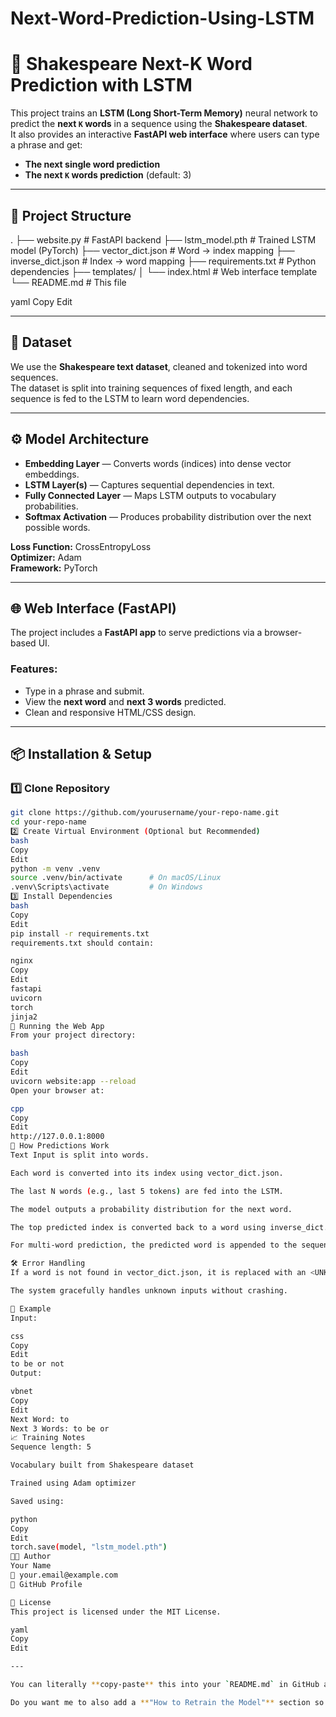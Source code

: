 # Next-Word-Prediction-Using-LSTM
# 📜 Shakespeare Next-K Word Prediction with LSTM

This project trains an **LSTM (Long Short-Term Memory)** neural network to predict the **next `K` words** in a sequence using the **Shakespeare dataset**.  
It also provides an interactive **FastAPI web interface** where users can type a phrase and get:

- **The next single word prediction**
- **The next `K` words prediction** (default: 3)

---

## 📂 Project Structure

.
├── website.py # FastAPI backend
├── lstm_model.pth # Trained LSTM model (PyTorch)
├── vector_dict.json # Word → index mapping
├── inverse_dict.json # Index → word mapping
├── requirements.txt # Python dependencies
├── templates/
│ └── index.html # Web interface template
└── README.md # This file

yaml
Copy
Edit

---

## 🧠 Dataset

We use the **Shakespeare text dataset**, cleaned and tokenized into word sequences.  
The dataset is split into training sequences of fixed length, and each sequence is fed to the LSTM to learn word dependencies.

---

## ⚙️ Model Architecture

- **Embedding Layer** — Converts words (indices) into dense vector embeddings.
- **LSTM Layer(s)** — Captures sequential dependencies in text.
- **Fully Connected Layer** — Maps LSTM outputs to vocabulary probabilities.
- **Softmax Activation** — Produces probability distribution over the next possible words.

**Loss Function:** CrossEntropyLoss  
**Optimizer:** Adam  
**Framework:** PyTorch

---

## 🌐 Web Interface (FastAPI)

The project includes a **FastAPI app** to serve predictions via a browser-based UI.

### Features:
- Type in a phrase and submit.
- View the **next word** and **next 3 words** predicted.
- Clean and responsive HTML/CSS design.

---

## 📦 Installation & Setup

### 1️⃣ Clone Repository
```bash
git clone https://github.com/yourusername/your-repo-name.git
cd your-repo-name
2️⃣ Create Virtual Environment (Optional but Recommended)
bash
Copy
Edit
python -m venv .venv
source .venv/bin/activate      # On macOS/Linux
.venv\Scripts\activate         # On Windows
3️⃣ Install Dependencies
bash
Copy
Edit
pip install -r requirements.txt
requirements.txt should contain:

nginx
Copy
Edit
fastapi
uvicorn
torch
jinja2
🚀 Running the Web App
From your project directory:

bash
Copy
Edit
uvicorn website:app --reload
Open your browser at:

cpp
Copy
Edit
http://127.0.0.1:8000
🔮 How Predictions Work
Text Input is split into words.

Each word is converted into its index using vector_dict.json.

The last N words (e.g., last 5 tokens) are fed into the LSTM.

The model outputs a probability distribution for the next word.

The top predicted index is converted back to a word using inverse_dict.json.

For multi-word prediction, the predicted word is appended to the sequence and the process repeats.

🛠 Error Handling
If a word is not found in vector_dict.json, it is replaced with an <UNK> token index (default: 0).

The system gracefully handles unknown inputs without crashing.

📜 Example
Input:

css
Copy
Edit
to be or not
Output:

vbnet
Copy
Edit
Next Word: to
Next 3 Words: to be or
📈 Training Notes
Sequence length: 5

Vocabulary built from Shakespeare dataset

Trained using Adam optimizer

Saved using:

python
Copy
Edit
torch.save(model, "lstm_model.pth")
🧑‍💻 Author
Your Name
📧 your.email@example.com
🔗 GitHub Profile

📄 License
This project is licensed under the MIT License.

yaml
Copy
Edit

---

You can literally **copy-paste** this into your `README.md` in GitHub and it’s ready.  

Do you want me to also add a **"How to Retrain the Model"** section so people can fine-tune it on new datasets? That could ma